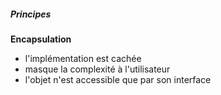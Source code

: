 ##### Principes

**Encapsulation**

* l'implémentation est cachée 
* masque la complexité à l'utilisateur
* l'objet n'est accessible que par son interface
